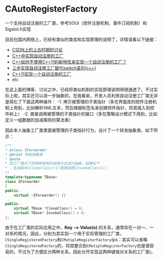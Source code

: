 # CAutoRegisterFactory
一个支持自动注册的工厂类，参考SOUI（控件注册机制、事件订阅机制）和Sigslot.h实现

目前在国内网络上，已经有类似的类库和实现原理的说明了，详情请看以下链接：
 - [CSDN上的上古时期的讨论](http://bbs.csdn.net/topics/190123682)
 - [C++中实现自动注册的工厂](http://blog.csdn.net/zhx6044/article/details/50569482)
 - [C++如何不使用C++11的新特性来实现一个自动注册的工厂？](https://segmentfault.com/q/1010000004914471)
 - [三步实现自动注册工厂替代switch语句(c++)](http://blog.csdn.net/to_be_better/article/details/53968737)
 - [C++11实现一个自动注册的工厂](http://www.cnblogs.com/qicosmos/p/5090159.html)
 - etc

在这上面的博客、讨论之中，已经将类似机制的实现原理说明得很通透了。不过实际上呢，其实还可以进一步抽象的，在我看来，开发人员利用自动注册工厂类无非是简化了下面这两种操作：
 -1. 拷贝被管理的子类指针（多在界面库的控件注册机制上用到，比如解析XML文本，然后根据标签名来创建控件指针，将其插入到控件树上）
 -2. 直接调用被管理的子类指针的接口（多在策略设计模式下用到，比如定义一组数据的加减乘除的算法类）

因此本人抽象工厂类里面被管理的子类指针行为，设计了一个转发抽象类，如下所示：
```c++
/**
* @class IForwarder
* @brief 转发抽象类
* @note
* 把工厂模式下的两种常用的调用方式进行抽象，结果如下
* ：生成副本[CloneClass()]/直接调用[InvokeClass()]
*/
template<typename TBase>
class IForwarder
{
public:
	virtual ~IForwarder() {}

public:
	virtual TBase *CloneClass() = 0;
	virtual TBase* InvokeClass() = 0;
};
```

由于在工厂类的实际应用之中，**Key --> Value(s)** 的关系，通常存在一对一、一对多的情况，因此，分别为其实现一个用于实际管理的工厂类，`CSingleRegisteredFactory`和`CMutipleRegisterFactory`(ps：其实可以省略`CSingleRegisteredFactory`的，将其整合到`CMutipleRegisterFactory`也是很容易的，不过为了方便区分两种关系，因此分开实现这两种键值对关系的工厂类)。
